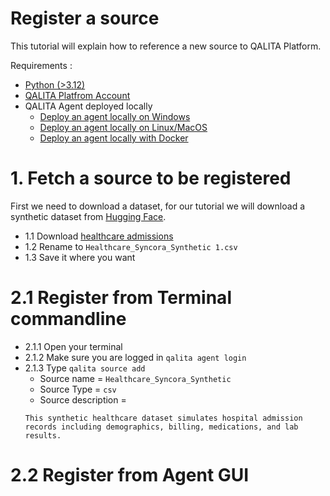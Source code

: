 # Register a source

This tutorial will explain how to reference a new source to QALITA Platform.

Requirements :

* [Python (>3.12)](https://www.python.org/)
* [QALITA Platfrom Account](https://cloud.platform.qalita.io/signup)
* QALITA Agent deployed locally
  * [Deploy an agent locally on Windows](https://doc.qalita.io/docs/cli/quick-start)
  * [Deploy an agent locally on Linux/MacOS](https://doc.qalita.io/docs/cli/quick-start)
  * [Deploy an agent locally with Docker](https://doc.qalita.io/docs/cli/docker)

# 1. Fetch a source to be registered

First we need to download a dataset, for our tutorial we will download a synthetic dataset from [Hugging Face](https://huggingface.co/).

* 1.1 Download [healthcare admissions](https://huggingface.co/datasets/syncora/synthetic-healthcare-admissions/resolve/main/Healthcare_Syncora_Synthetic%201.csv?download=true)
* 1.2 Rename to `Healthcare_Syncora_Synthetic 1.csv`
* 1.3 Save it where you want

# 2.1 Register from Terminal commandline

* 2.1.1 Open your terminal
* 2.1.2 Make sure you are logged in `qalita agent login`
* 2.1.3 Type `qalita source add`
  * Source name = `Healthcare_Syncora_Synthetic`
  * Source Type = `csv`
  * Source description = 
  ```
  This synthetic healthcare dataset simulates hospital admission records including demographics, billing, medications, and lab results.
  ```

# 2.2 Register from Agent GUI

